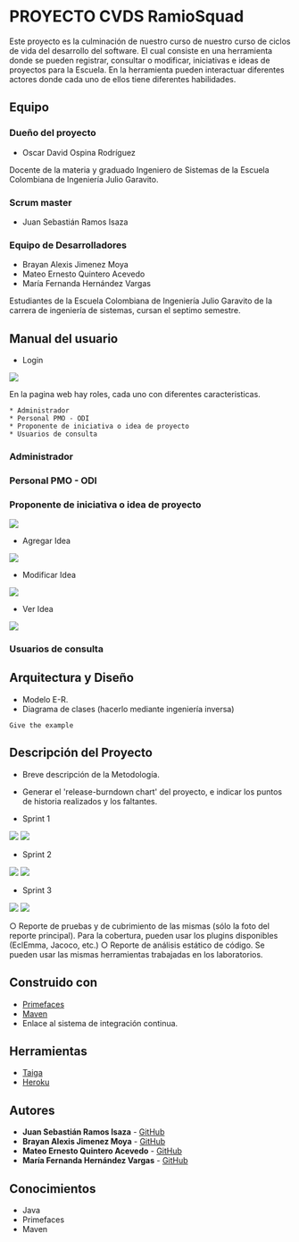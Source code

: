 # PROYECTO CVDS RamioSquad

Este proyecto es la culminación de nuestro curso de nuestro curso de ciclos de vida del desarrollo del software. El cual consiste en una herramienta donde se pueden registrar, consultar o modificar, iniciativas e ideas de proyectos para la Escuela. En la herramienta pueden interactuar diferentes actores donde cada uno de ellos tiene diferentes habilidades. 


## Equipo

### Dueño del proyecto
* Oscar David Ospina Rodríguez

Docente de la materia y graduado Ingeniero de Sistemas de la Escuela Colombiana de Ingeniería Julio Garavito.

### Scrum master
* Juan Sebastián Ramos Isaza

### Equipo de Desarrolladores
* Brayan Alexis Jimenez Moya
* Mateo Ernesto Quintero Acevedo
* María Fernanda Hernández Vargas

Estudiantes de la Escuela Colombiana de Ingeniería Julio Garavito de la carrera de ingeniería de sistemas, cursan el septimo semestre.

## Manual del usuario

* Login

![](img/Login.png)

En la pagina web hay roles, cada uno con diferentes caracteristicas.

```
* Administrador
* Personal PMO - ODI
* Proponente de iniciativa o idea de proyecto
* Usuarios de consulta
```

### Administrador 



### Personal PMO - ODI

### Proponente de iniciativa o idea de proyecto

![](img/Mateo.png)

* Agregar Idea

![](img/AddIdea.png)

* Modificar Idea

![](img/ModifyIdeas.png)

* Ver Idea

![](img/ViewIdeas.png)

### Usuarios de consulta


## Arquitectura y Diseño

* Modelo E-R.
* Diagrama de clases (hacerlo mediante ingeniería inversa)

```
Give the example
```

## Descripción del Proyecto

* Breve descripción de la Metodología.
* Generar el 'release-burndown chart' del proyecto, e indicar los puntos de
historia realizados y los faltantes.

* Sprint 1

![](img/S1.png)
![](img/GS1.png)

* Sprint 2

![](img/S2.png)
![](img/GS2.png)

* Sprint 3

![](img/S3.png)
![](img/GS3.png)


○ Reporte de pruebas y de cubrimiento de las mismas (sólo la foto del reporte
principal). Para la cobertura, pueden usar los plugins disponibles (EclEmma,
Jacoco, etc.)
○ Reporte de análisis estático de código. Se pueden usar las mismas
herramientas trabajadas en los laboratorios.


## Construido con

* [Primefaces](https://www.primefaces.org/)
* [Maven](https://mvnrepository.com/)
* Enlace al sistema de integración continua.


## Herramientas

* [Taiga](https://tree.taiga.io/) 
* [Heroku](https://gist.github.com/PurpleBooth/b24679402957c63ec426) 


## Autores

* **Juan Sebastián Ramos Isaza** - [GitHub](https://github.com/jsr25)
* **Brayan Alexis Jimenez Moya** - [GitHub](https://github.com/BJM19)
* **Mateo Ernesto Quintero Acevedo** - [GitHub](https://github.com/mateo9931)
* **María Fernanda Hernández Vargas** - [GitHub](https://github.com/mariahv9)


## Conocimientos

* Java
* Primefaces
* Maven
